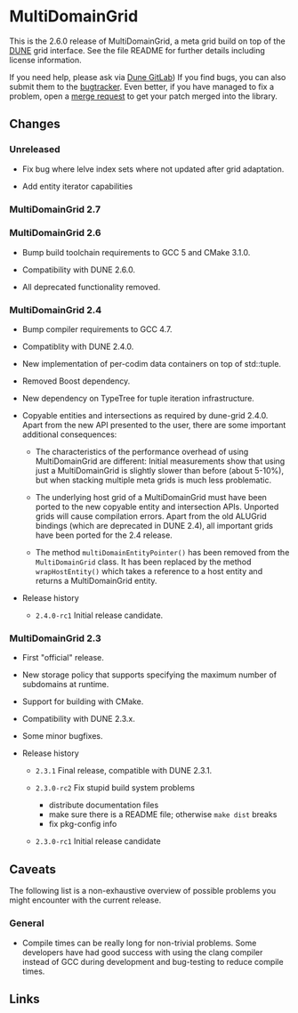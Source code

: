 MultiDomainGrid
===============

This is the 2.6.0 release of MultiDomainGrid, a meta grid build on top of the
[DUNE][1] grid interface. See the file README for further details including
license information.

If you need help, please ask via [Dune GitLab][2]) If you find bugs, you can also
submit them to the [bugtracker][3]. Even better, if you have managed to fix a
problem, open a [merge request][4] to get your patch merged into the library.


Changes
-------

### Unreleased

* Fix bug where lelve index sets where not updated after grid adaptation.

* Add entity iterator capabilities

### MultiDomainGrid 2.7


### MultiDomainGrid 2.6

* Bump build toolchain requirements to GCC 5 and CMake 3.1.0.

* Compatibility with DUNE 2.6.0.

* All deprecated functionality removed.


### MultiDomainGrid 2.4

* Bump compiler requirements to GCC 4.7.

* Compatiblity with DUNE 2.4.0.

* New implementation of per-codim data containers on top of std::tuple.

* Removed Boost dependency.

* New dependency on TypeTree for tuple iteration infrastructure.

* Copyable entities and intersections as required by dune-grid 2.4.0. Apart from
  the new API presented to the user, there are some important additional consequences:

  * The characteristics of the performance overhead of using MultiDomainGrid are different:
    Initial measurements show that using just a MultiDomainGrid is slightly slower than
    before (about 5-10%), but when stacking multiple meta grids is much less problematic.

  * The underlying host grid of a MultiDomainGrid must have been ported to the new copyable
    entity and intersection APIs. Unported grids will cause compilation errors. Apart from
    the old ALUGrid bindings (which are deprecated in DUNE 2.4), all important grids have
    been ported for the 2.4 release.

  * The method `multiDomainEntityPointer()` has been removed from the `MultiDomainGrid` class.
    It has been replaced by the method `wrapHostEntity()` which takes a reference to a host entity
    and returns a MultiDomainGrid entity.

* Release history

  * `2.4.0-rc1` Initial release candidate.

### MultiDomainGrid 2.3

* First "official" release.

* New storage policy that supports specifying the maximum number of subdomains at runtime.

* Support for building with CMake.

* Compatibility with DUNE 2.3.x.

* Some minor bugfixes.

* Release history

  * `2.3.1` Final release, compatible with DUNE 2.3.1.

  * `2.3.0-rc2` Fix stupid build system problems
    * distribute documentation files
    * make sure there is a README file; otherwise `make dist` breaks
    * fix pkg-config info

  * `2.3.0-rc1` Initial release candidate


Caveats
-------

The following list is a non-exhaustive overview of possible problems you might
encounter with the current release.


### General

* Compile times can be really long for non-trivial problems. Some developers
  have had good success with using the clang compiler instead of GCC during
  development and bug-testing to reduce compile times.


Links
-----

[1]: http://dune-project.org
[2]: https://gitlab.dune-project.org/extensions/dune-multidomaingrid
[3]: https://gitlab.dune-project.org/extensions/dune-multidomaingrid/issues
[4]: https://gitlab.dune-project.org/extensions/dune-multidomaingrid/merge_requests
